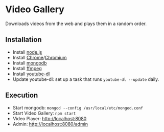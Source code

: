 # Video Gallery

Downloads videos from the web and plays them in a random order.

## Installation

* Install [node.js](https://nodejs.org)
* Install [Chrome](https://www.google.com/chrome/)/[Chromium](https://chromium.woolyss.com)
* Install [mongodb](https://www.mongodb.com)
* Install [ffmpeg](http://ffmpeg.org)
* Install [youtube-dl](http://rg3.github.io/youtube-dl/)
* Update youtube-dl: set up a task that runs `youtube-dl --update` daily.

## Execution

* Start mongodb: `mongod --config /usr/local/etc/mongod.conf`
* Start Video Gallery: `npm start`
* Video Player: [http://localhost:8080](http://localhost:8080)
* Admin: [http://localhost:8080/admin](http://localhost:8080/admin)